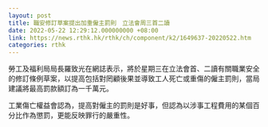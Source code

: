 ```yaml
---
layout: post
title: 職安修訂草案提出加重僱主罰則　立法會周三首二讀
date: 2022-05-22 12:29:12.000000000 +08:00
link: https://news.rthk.hk/rthk/ch/component/k2/1649637-20220522.htm
categories: rthk
---
```


勞工及福利局局長羅致光在網誌表示，將於星期三在立法會首、二讀有關職業安全的修訂條例草案，以提高包括對罔顧後果並導致工人死亡或重傷的僱主罰則，當局建議將最高罰款額訂為一千萬元。

工業傷亡權益會認為，提高對僱主的罰則是好事，但認為以涉事工程費用的某個百分比作為懲罰，更能反映罪行的嚴重性。
